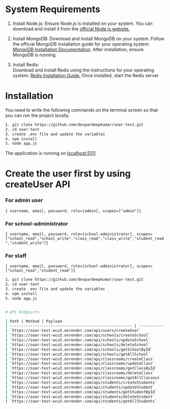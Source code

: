 # System Requirements

1) Install Node.js: 
Ensure Node.js is installed on your system. You can download and install it from the [official Node.js website.](https://nodejs.org/en)

2) Install MongoDB: 
Download and install MongoDB on your system. Follow the official MongoDB installation guide for your operating system: [MongoDB Installation Documentation](https://www.mongodb.com/docs/manual/installation/).
After installation, ensure MongoDB is running.

3) Install Redis:  
Download and install Redis using the instructions for your operating system: [Redis Installation Guide.](https://redis.io/)
Once installed, start the Redis server


# Installation

You need to write the following commands on the terminal screen so that you can run the project locally.

```sh
1. git clone https://github.com/devpardeepkumar/soar-test.git
2. cd soar-test
3. create .env file and update the variables
4. npm install
5. node app.js
```

The application is running on [localhost:5111](http://localhost:5111).

# Create the user first by using createUser API

### For admin user
 ```{ username, email, password, role=[admin], scopes=["admin"]} ```
 
### For school-administrator
 ```{ username, email, password, role=[school-administrator], scopes=["school_read","school_write","class_read","class_write","student_read","student_write"]} ```

### For staff
 ```{ username, email, password, role=[school-administrator], scopes=["school_read","student_read"]} ```

```sh
1. git clone https://github.com/devpardeepkumar/soar-test.git
2. cd soar-test
3. create .env file and update the variables
4. npm install
5. node app.js


# API Endpoints

| Path | Method | Payload 
| ------------------------------------------------------ | -------------------- |-----------------------------------|
| `https://soar-test-wcu3.onrender.com/api/users/createUser`           | POST                 | ```{ username, email, password, role=[admin,school-administrator,staff], scopes=["school_read","school_write","class_read","class_write","student_read","student_write"]} ```
| `https://soar-test-wcu3.onrender.com/api/schools/createSchool`           | POST                 | ```{ name, address, email, shortDesc, longDesc, website, phone} ```|
| `https://soar-test-wcu3.onrender.com/api/schools/updateSchool`           | POST                 | ```{id, name, address, email, shortDesc, longDesc, website, phone} ```|
| `https://soar-test-wcu3.onrender.com/api/schools/deleteSchool`           | POST                 | ```{id} ```|
| `https://soar-test-wcu3.onrender.com/api/schools/getSchoolById`           | POST                 | ```{id} ```|
| `https://soar-test-wcu3.onrender.com/api/schools/getAllSchool`           | POST                 | ```{page=1, limit=10, search} ```|
| `https://soar-test-wcu3.onrender.com/api/classrooms/createClass`           | POST                 | ```{schoolid, capacity, resources, name} ```|
| `https://soar-test-wcu3.onrender.com/api/classrooms/updateClass`           | POST                 | ```{id, schoolid, capacity, resources, name} ```|
| `https://soar-test-wcu3.onrender.com/api/classrooms/getClassById`           | POST                 | ```{id} ```|
| `https://soar-test-wcu3.onrender.com/api/classrooms/deleteClass`           | POST                 | ```{id} ```|
| `https://soar-test-wcu3.onrender.com/api/classrooms/getAllClassess`           | POST                 | ```{page=1, limit=10, search, schoolid} ```|
| `https://soar-test-wcu3.onrender.com/api/students/createStudents`           | POST                 | ```{schoolid, name, lastname, email, dateofbirth, gender, enrollmentdate, classid } ```|
| `https://soar-test-wcu3.onrender.com/api/students/updateStudent`           | POST                 | ```{id, schoolid, name, lastname, email, dateofbirth, gender, enrollmentdate, classid} ```|
| `https://soar-test-wcu3.onrender.com/api/students/getStudentById`           | POST                 | ```{id} ```|
| `https://soar-test-wcu3.onrender.com/api/students/deleteStudent`           | POST                 | ```{id} ```|
| `https://soar-test-wcu3.onrender.com/api/students/getAllStudents`           | POST                 | ```{page=1, limit=10, search, schoolid, classid} ```|
